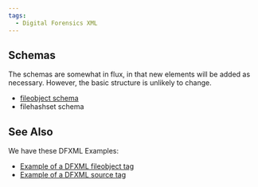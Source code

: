 ```yaml
---
tags:
  - Digital Forensics XML
---
```

## Schemas

The schemas are somewhat in flux, in that new elements will be added as
necessary. However, the basic structure is unlikely to change.

* [fileobject schema](fileobject.md)
* filehashset schema

## See Also

We have these DFXML Examples:

* [Example of a DFXML fileobject tag](dfxml_example_fileobject_tag.md)
* [Example of a DFXML source tag](dfxml_example_source_tag.md)
